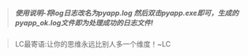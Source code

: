 > ##### 使用说明-将log日志改名为pyapp.log 然后双击pyapp.exe即可，生成的pyapp_ok.log文件即为处理成功的日志文件!

> LC最寄语:让你的思维永远比别人多一个维度！~LC